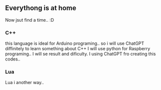 ## Everythong is at home ##
Now jsut find a time.. :D

### C++ ###
this language is ideal for Arduino programing.. so i will use ChatGPT diffinitely to learn something about C++
I will use python for Raspberry programing.. I will se result and dificulty. I using ChatGPT fro creating this codes.. 


### Lua ###
Lua i another way.. 
